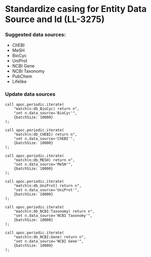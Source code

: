 # Standardize casing for Entity Data Source and Id (LL-3275)

### Suggested data sources:

-   ChEBI
-   MeSH
-   BioCyc
-   UniProt
-   NCBI Gene
-   NCBI Taxonomy
-   PubChem
-   Lifelike

### Update data sources

```
call apoc.periodic.iterate(
	"match(n:db_BioCyc) return n",
    "set n.data_source='BioCyc'",
    {batchSize: 10000}
);

call apoc.periodic.iterate(
	"match(n:db_CHEBI) return n",
    "set n.data_source='ChEBI'",
    {batchSize: 10000}
);

call apoc.periodic.iterate(
	"match(n:db_MESH) return n",
    "set n.data_source='MeSH'",
    {batchSize: 10000}
);

call apoc.periodic.iterate(
	"match(n:db_UniProt) return n",
    "set n.data_source='UniProt'",
    {batchSize: 10000}
);

call apoc.periodic.iterate(
	"match(n:db_NCBI:Taxonomy) return n",
    "set n.data_source='NCBI Taxonomy'",
    {batchSize: 10000}
);

call apoc.periodic.iterate(
	"match(n:db_NCBI:Gene) return n",
    "set n.data_source='NCBI Gene'",
    {batchSize: 10000}
);
```
